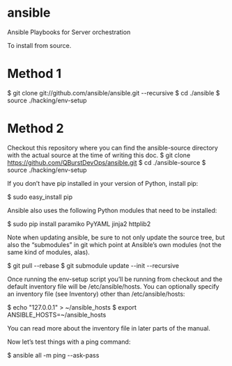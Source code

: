 ansible
=======

Ansible Playbooks for Server orchestration

To install from source.

Method 1
========

$ git clone git://github.com/ansible/ansible.git --recursive
$ cd ./ansible
$ source ./hacking/env-setup

Method 2
========

Checkout this repository where you can find the ansible-source directory with the actual source at the time of writing this doc.
$ git clone https://github.com/QBurstDevOps/ansible.git
$ cd ./ansible-source
$ source ./hacking/env-setup

If you don’t have pip installed in your version of Python, install pip:

$ sudo easy_install pip

Ansible also uses the following Python modules that need to be installed:

$ sudo pip install paramiko PyYAML jinja2 httplib2

Note when updating ansible, be sure to not only update the source tree, but also the “submodules” in git which point at Ansible’s own modules (not the same kind of modules, alas).

$ git pull --rebase
$ git submodule update --init --recursive

Once running the env-setup script you’ll be running from checkout and the default inventory file will be /etc/ansible/hosts. You can optionally specify an inventory file (see Inventory) other than /etc/ansible/hosts:

$ echo "127.0.0.1" > ~/ansible_hosts
$ export ANSIBLE_HOSTS=~/ansible_hosts

You can read more about the inventory file in later parts of the manual.

Now let’s test things with a ping command:

$ ansible all -m ping --ask-pass


